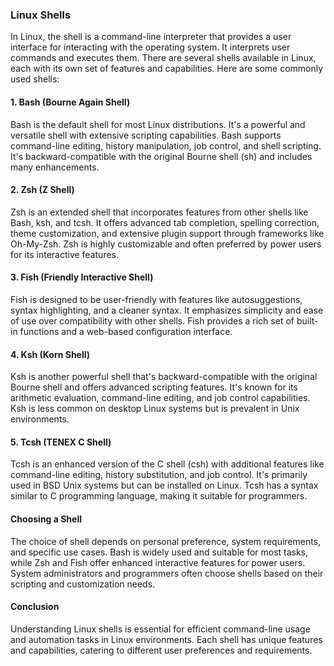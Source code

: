 ### Linux Shells

In Linux, the shell is a command-line interpreter that provides a user interface for interacting with the operating system. It interprets user commands and executes them. There are several shells available in Linux, each with its own set of features and capabilities. Here are some commonly used shells:

#### 1. **Bash (Bourne Again Shell)**

Bash is the default shell for most Linux distributions. It's a powerful and versatile shell with extensive scripting capabilities. Bash supports command-line editing, history manipulation, job control, and shell scripting. It's backward-compatible with the original Bourne shell (sh) and includes many enhancements.

#### 2. **Zsh (Z Shell)**

Zsh is an extended shell that incorporates features from other shells like Bash, ksh, and tcsh. It offers advanced tab completion, spelling correction, theme customization, and extensive plugin support through frameworks like Oh-My-Zsh. Zsh is highly customizable and often preferred by power users for its interactive features.

#### 3. **Fish (Friendly Interactive Shell)**

Fish is designed to be user-friendly with features like autosuggestions, syntax highlighting, and a cleaner syntax. It emphasizes simplicity and ease of use over compatibility with other shells. Fish provides a rich set of built-in functions and a web-based configuration interface.

#### 4. **Ksh (Korn Shell)**

Ksh is another powerful shell that's backward-compatible with the original Bourne shell and offers advanced scripting features. It's known for its arithmetic evaluation, command-line editing, and job control capabilities. Ksh is less common on desktop Linux systems but is prevalent in Unix environments.

#### 5. **Tcsh (TENEX C Shell)**

Tcsh is an enhanced version of the C shell (csh) with additional features like command-line editing, history substitution, and job control. It's primarily used in BSD Unix systems but can be installed on Linux. Tcsh has a syntax similar to C programming language, making it suitable for programmers.

#### Choosing a Shell

The choice of shell depends on personal preference, system requirements, and specific use cases. Bash is widely used and suitable for most tasks, while Zsh and Fish offer enhanced interactive features for power users. System administrators and programmers often choose shells based on their scripting and customization needs.

#### Conclusion

Understanding Linux shells is essential for efficient command-line usage and automation tasks in Linux environments. Each shell has unique features and capabilities, catering to different user preferences and requirements.

